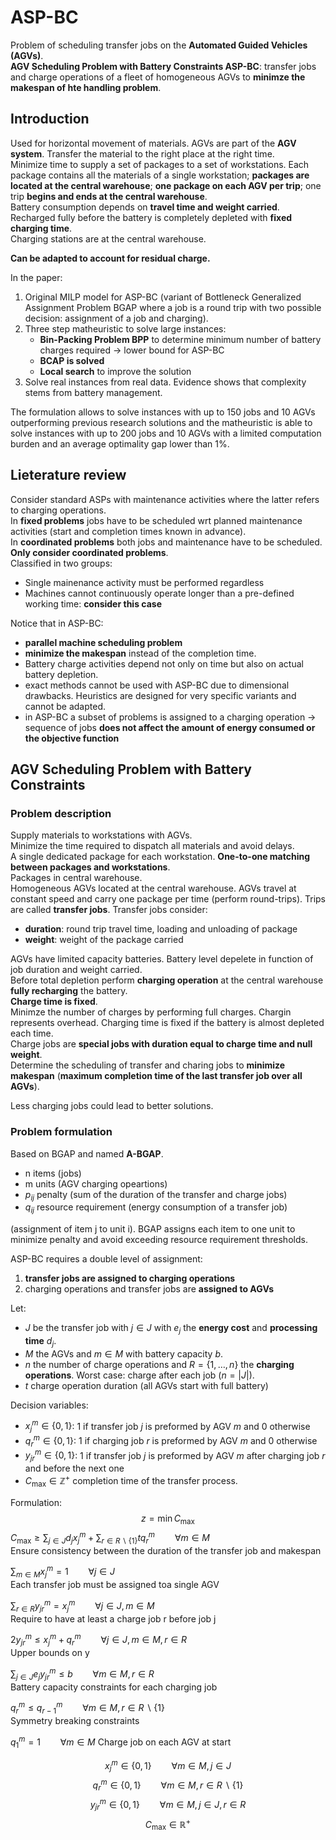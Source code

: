 # ASP-BC
Problem of scheduling transfer jobs on the **Automated Guided Vehicles (AGVs)**.  
**AGV Scheduling Problem with Battery Constraints ASP-BC**: transfer jobs and charge operations of a fleet of homogeneous AGVs to **minimze the makespan of hte handling problem**.  

## Introduction
Used for horizontal movement of materials. AGVs are part of the **AGV system**. 
Transfer the material to the right place at the right time.  
Minimize time to supply a set of packages to a set of workstations. Each package contains all the materials of a single workstation; **packages are located at the central warehouse**; **one package on each AGV per trip**; one trip **begins and ends at the central warehouse**.  
Battery consumption depends on **travel time and weight carried**.  
Recharged fully before the battery is completely depleted with **fixed charging time**.  
Charging stations are at the central warehouse.

**Can be adapted to account for residual charge.**

In the paper:  
1. Original MILP model for ASP-BC (variant of Bottleneck Generalized Assignment Problem BGAP where a job is a round trip with two possible decision: assignment of a job and charging).
2. Three step matheuristic to solve large instances:
    * **Bin-Packing Problem BPP** to determine minimum number of battery charges required -> lower bound for ASP-BC
    * **BCAP is solved** 
    * **Local search** to improve the solution
3. Solve real instances from real data. Evidence shows that complexity stems from battery management.

The formulation allows to solve instances with up to 150 jobs and 10 AGVs outperforming previous research solutions and the matheuristic is able to solve instances with up to 200 jobs and 10 AGVs with a limited computation burden and an average optimality gap lower than 1%.

## Lieterature review

Consider standard ASPs with maintenance activities where the latter refers to charging operations.  
In **fixed problems** jobs have to be scheduled wrt planned maintenance activities (start and completion times known in advance).  
In **coordinated problems** both jobs and maintenance have to be scheduled. **Only consider coordinated problems**.  
Classified in two groups:
* Single mainenance activity must be performed regardless
* Machines cannot continuously operate longer than a pre-defined working time: **consider this case**

Notice that in ASP-BC:
* **parallel machine scheduling problem**
* **minimize the makespan** instead of the completion time.
* Battery charge activities depend not only on time but also on actual battery depletion.
* exact methods cannot be used with ASP-BC due to dimensional drawbacks. Heuristics are designed for very specific variants and cannot be adapted.
* in ASP-BC a subset of problems is assigned to a charging operation -> sequence of jobs **does not affect the amount of energy consumed or the objective function**

## AGV Scheduling Problem with Battery Constraints

### Problem description

Supply materials to workstations with AGVs.  
Minimize the time required to dispatch all materials and avoid delays.  
A single dedicated package for each workstation. **One-to-one matching between packages and workstations**.  
Packages in central warehouse.  
Homogeneous AGVs located at the central warehouse. AGVs travel at constant speed and carry one package per time (perform round-trips).  Trips are called **transfer jobs**.
Transfer jobs consider:
* **duration**: round trip travel time, loading and unloading of package
* **weight**: weight of the package carried

AGVs have limited capacity batteries. Battery level depelete in function of job duration and weight carried.  
Before total depletion perform **charging operation** at the central warehouse **fully recharging** the battery.  
**Charge time is fixed**.  
Minimze the number of charges by performing full charges. Chargin represents overhead. Charging time is fixed if the battery is almost depleted each time.  
Charge jobs are **special jobs with duration equal to charge time and null weight**.  
Determine the scheduling of transfer and charing jobs to **minimize makespan** (**maximum completion time of the last transfer job over all AGVs**).

Less charging jobs could lead to better solutions.

### Problem formulation

Based on BGAP and named **A-BGAP**.
+ n items (jobs)
+ m units (AGV charging opeartions)
+ $p_{ij}$ penalty (sum of the duration of the transfer and charge jobs)
+ $q_{ij}$ resource requirement (energy consumption of a transfer job)

(assignment of item j to unit i). BGAP assigns each item to one unit to minimize penalty and avoid exceeding resource requirement thresholds.

ASP-BC requires a double level of assignment:
1. **transfer jobs are assigned to charging operations**
2. charging operations and transfer jobs are **assigned to AGVs**

Let:
+ $J$ be the transfer job with $j\in J$ with $e_j$ the **energy cost** and **processing time** $d_j$.
+ $M$ the AGVs and $m\in M$ with battery capacity $b$.
+ $n$ the number of charge operations and $R=\{1,\dots,n\}$ the **charging operations**. Worst case: charge after each job ($n=|J|$).
+ $t$ charge operation duration (all AGVs start with full battery)

Decision variables:
- $x_j^m\in\{0,1\}$: 1 if transfer job $j$ is preformed by AGV $m$ and 0 otherwise
- $q_r^m\in\{0,1\}$: 1 if charging job $r$ is preformed by AGV $m$ and 0 otherwise
- $y_{jr}^m\in\{0,1\}$: 1 if transfer job $j$ is preformed by AGV $m$ after charging job $r$ and before the next one
- $C_\text{max}\in\mathbb{Z}^+$ completion time of the transfer process.

Formulation:
$$z=\min C_\text{max}$$
$C_\text{max}\geq\sum_{j\in J}d_jx_j^m+\sum_{r\in R\backslash\{1\}}tq_r^m \qquad\forall m\in M$  
Ensure consistency between the duration of the transfer job and makespan

$\sum_{m\in M}x_j^m=1\qquad \forall j\in J$  
Each transfer job must be assigned toa single AGV

$\sum_{r\in R}y_{jr}^m=x_j^m\qquad \forall j\in J, m\in M$  
Require to have at least a charge job r before job j

$2y_{jr}^m\leq x_j^m+q_r^m\qquad \forall j\in J, m\in M, r\in R$  
Upper bounds on y

$\sum_{j\in J}e_jy_{jr}^m\leq b\qquad \forall m\in M, r\in R$  
Battery capacity constraints for each charging job

$q_r^m\leq q_{r-1}^m\qquad \forall m\in M,r\in R\backslash\{1\}$  
Symmetry breaking constraints

$q_1^m=1\qquad \forall m\in M$
Charge job on each AGV at start

$$x_j^m\in\{0,1\}\qquad\forall m\in M,j\in J$$
$$q_r^m\in\{0,1\}\qquad\forall m\in M,r\in R\backslash\{1\}$$
$$y_{jr}^m\in\{0,1\}\qquad\forall m\in M,j\in J,r\in R$$
$$C_\text{max}\in\mathbb{R}^+$$